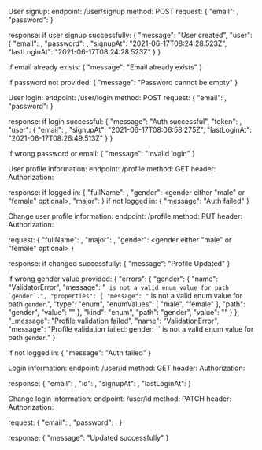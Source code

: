 User signup:
endpoint: /user/signup
method: POST
request:
{
    "email": <email>,
    "password": <password>
}

response:
if user signup successfully:
{
    "message": "User created",
    "user": {
        "email": <email>,
        "password": <password>,
        "signupAt": "2021-06-17T08:24:28.523Z",
        "lastLoginAt": "2021-06-17T08:24:28.523Z"
    }
}

if email already exists:
{
    "message": "Email already exists"
}

if password not provided:
{
    "message": "Password cannot be empty"
}

User login:
endpoint: /user/login
method: POST
request:
{
    "email": <email>,
    "password": <password>
}

response:
if login successful:
{
    "message": "Auth successful",
    "token": <login token>,
    "user": {
        "email": <email>,
        "signupAt": "2021-06-17T08:06:58.275Z",
        "lastLoginAt": "2021-06-17T08:26:49.513Z"
    }
}

if wrong password or email:
{
    "message": "Invalid login"
}

User profile information:
endpoint: /profile
method: GET
header: Authorization: <token>

response:
if logged in:
{
    "fullName": <fullName optional>,
    "gender": <gender either "male" or "female" optional>,
    "major": <major optional>
}
if not logged in:
{
    "message": "Auth failed"
}

Change user profile information:
endpoint: /profile
method: PUT
header: Authorization: <token>

request:
{
    "fullName": <fullName optional>,
    "major": <major optional>,
    "gender": <gender either "male" or "female" optional>
}

response:
if changed successfully:
{
    "message": "Profile Updated"
}

if wrong gender value provided:
{
    "errors": {
        "gender": {
            "name": "ValidatorError",
            "message": "`` is not a valid enum value for path `gender`.",
            "properties": {
                "message": "`` is not a valid enum value for path `gender`.",
                "type": "enum",
                "enumValues": [
                    "male",
                    "female"
                ],
                "path": "gender",
                "value": ""
            },
            "kind": "enum",
            "path": "gender",
            "value": ""
        }
    },
    "_message": "Profile validation failed",
    "name": "ValidationError",
    "message": "Profile validation failed: gender: `` is not a valid enum value for path `gender`."
}

if not logged in:
{
    "message": "Auth failed"
}

Login information:
endpoint: /user/id
method: GET
header: Authorization: <token>

response:
{
    "email": <email>,
    "id": <id>,
    "signupAt": <date>,
    "lastLoginAt": <date>
}

Change login information:
endpoint: /user/id
method: PATCH
header: Authorization: <token>

request:
{
    "email": <email optional>,
    "password": <password optional>,
}

response:
{
    "message": "Updated successfully"
}